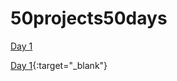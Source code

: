 # 50projects50days

<a href="https://relaxed-allen-8f84fb.netlify.app/" target="_blank">Day 1</a>

[Day 1](https://relaxed-allen-8f84fb.netlify.app/){:target="_blank"}

